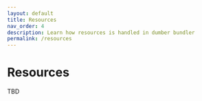 ```yaml
---
layout: default
title: Resources
nav_order: 4
description: Learn how resources is handled in dumber bundler
permalink: /resources
---
```


# Resources

TBD
